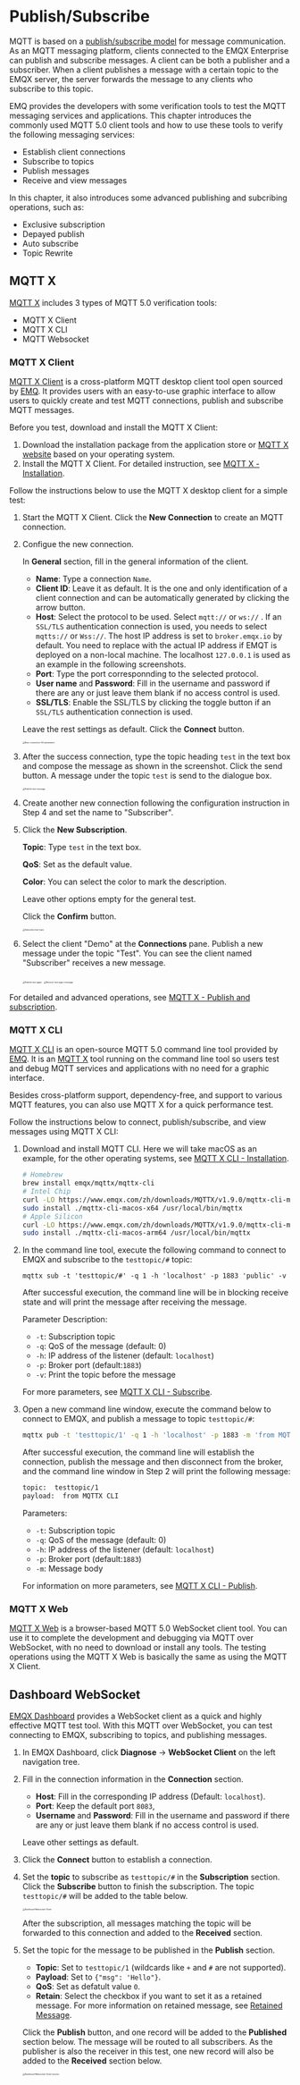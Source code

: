 # Publish/Subscribe

MQTT is based on a [publish/subscribe model](../mqtt/mqtt-publish-and-subscribe.md) for message communication. As an MQTT messaging platform, clients connected to the EMQX Enterprise can publish and subscribe messages. A client can be both a publisher and a subscriber. When a client publishes a message with a certain topic to the EMQX server, the server forwards the message to any clients who subscribe to this topic. 

EMQ provides the developers with some verification tools to test the MQTT messaging services and applications. This chapter introduces the commonly used MQTT 5.0 client tools and how to use these tools to verify the following messaging services:

- Establish client connections
- Subscribe to topics
- Publish messages
- Receive and view messages

In  this chapter, it also introduces some advanced publishing and subcribing operations, such as:

- Exclusive subscription
- Depayed publish
- Auto subscribe
- Topic Rewrite

## MQTT X

[MQTT X](https://mqttx.app) includes 3 types of MQTT 5.0 verification tools:

- MQTT X Client
- MQTT X CLI
- MQTT Websocket

### MQTT X Client

[MQTT X Client](https://mqttx.app) is a cross-platform MQTT desktop client tool open sourced by [EMQ](https://www.emqx.com). It provides users with an easy-to-use graphic interface to allow users to quickly create and test MQTT connections, publish and subscribe MQTT messages. 

Before you test, download and install the MQTT X Client:

1. Download the installation package from the application store or [MQTT X website](https://mqttx.app/) based on your operating system. 
2. Install the MQTT X Client. For detailed instruction, see [MQTT X - Installation](https://mqttx.app/docs/downloading-and-installation).

Follow the instructions below to use the MQTT X desktop client for a simple test:

1. Start the MQTT X Client. Click the **New Connection** to create an MQTT connection.

2. Configue the new connection. 

   In **General** section, fill in the general information of the client. 

   - **Name**: Type a connection `Name`. 
   - **Client ID**: Leave it as default. It is the one and only identification of a client connection and can be automatically generated by clicking the arrow button. <!--correct name of the button?-->
   - **Host**: Select the protocol to be used. Select `mqtt://` or `ws://` <!--ws:// is for?-->. If an `SSL/TLS` authentication connection is used, you needs to select `mqtts://` or `Wss://`. The host IP address is set to `broker.emqx.io` by default. You need to replace with the actual IP address if EMQT is deployed on a non-local machine. The localhost `127.0.0.1` is used as an example in the following screenshots.
   - **Port**: Type the port corresponnding to the selected protocol.
   - **User name** and **Password**: Fill in the username and password if there are any or just leave them blank if no access control is used.
   - **SSL/TLS**: Enable the SSL/TLS by clicking the toggle button if an `SSL/TLS` authentication connection is used.

   Leave the rest settings as default. Click the **Connect** button.

   <img src="./assets/New-connection-fill-parameters.png" alt="New-connection-fill-parameters" style="zoom:25%;" />

3. After the success connection, type the topic heading `test` in the text box and compose the message as shown in the screenshot. Click the send button. A message under the topic `test` is send to the dialogue box.

   <img src="./assets/Publish-test-message.png" alt="Publish-test-message" style="zoom:25%;" />

4. Create another new connection following the configuration instruction in Step 4 and set the name to "Subscriber". 

5. Click the **New Subscription**. 

   **Topic**: Type `test` in the text box. 

   **QoS**: Set as the default value.

   **Color**: You can select the color to mark the description.

   Leave other options empty for the general test. <!--Add details later if needed-->

   Click the **Confirm** button.

   <img src="./assets/Subscribe-test-topic.png" alt="Subscribe-test-topic" style="zoom:25%;" />

6. Select the client "Demo" at the **Connections** pane. Publish a new message under the topic "Test". You can see the client named "Subscriber" receives a new message.

   <img src="./assets/Publish-test-again.png" alt="Publish-test-again" style="zoom:25%;" />

   <img src="./assets/Receive-test-again-message.png" alt="Receive-test-again-message" style="zoom:25%;" />

For detailed and advanced operations, see [MQTT X - Publish and subscription](https://mqttx.app/docs/get-started#publish-and-subscription).

### MQTT X CLI

[MQTT X CLI](https://mqttx.app/cli) is an open-source MQTT 5.0 command line tool provided by [EMQ](https://www.emqx.com). It is an [MQTT X](https://mqttx.app) tool running on the command line tool so users test and debug MQTT services and applications with no need for a graphic interface. 

Besides cross-platform support, dependency-free, and support to various MQTT features, you can also use MQTT X for a quick performance test. 

Follow the instructions below to connect, publish/subscribe, and view messages using MQTT X CLI:

1. Download and install MQTT CLI. Here we will take macOS as an example, for the other operating systems, see [MQTT X CLI - Installation](https://mqttx.app/docs/cli/downloading-and-installation). 

   ```bash
   # Homebrew
   brew install emqx/mqttx/mqttx-cli
   # Intel Chip
   curl -LO https://www.emqx.com/zh/downloads/MQTTX/v1.9.0/mqttx-cli-macos-x64
   sudo install ./mqttx-cli-macos-x64 /usr/local/bin/mqttx
   # Apple Silicon
   curl -LO https://www.emqx.com/zh/downloads/MQTTX/v1.9.0/mqttx-cli-macos-arm64
   sudo install ./mqttx-cli-macos-arm64 /usr/local/bin/mqttx
   ```


2. In the command line tool, execute the following command to connect to EMQX and subscribe to the `testtopic/#` topic:

   ```shell
   mqttx sub -t 'testtopic/#' -q 1 -h 'localhost' -p 1883 'public' -v
   ```

   After successful execution, the command line will be in blocking receive state and will print the message after receiving the message.

   Parameter Description:

   - `-t`: Subscription topic
   - `-q`: QoS of the message (default: 0)
   - `-h`: IP address of the listener (default: `localhost`)
   - `-p`: Broker port (default:`1883`)
   - `-v`: Print the topic before the message

   For more parameters, see  [MQTT X CLI - Subscribe](https://mqttx.app/docs/cli/get-started#subscribe).

3. Open a new command line window, execute the command below to connect to EMQX, and publish a message to topic `testtopic/#`:

   ```bash
   mqttx pub -t 'testtopic/1' -q 1 -h 'localhost' -p 1883 -m 'from MQTTX CLI'
   ```

   After successful execution, the command line will establish the connection, publish the message and then disconnect from the broker, and the command line window in Step 2 will print the following message:

   ```bash
   topic:  testtopic/1
   payload:  from MQTTX CLI
   ```

   Parameters:

   - `-t`: Subscription topic
   - `-q`: QoS of the message (default: 0)
   - `-h`: IP address of the listener (default: `localhost`)
   - `-p`: Broker port (default:`1883`)
   - `-m`: Message body

   For information on more parameters, see  [MQTT X CLI - Publish](https://mqttx.app/docs/cli/get-started#publish).

### MQTT X Web

[MQTT X Web](https://mqttx.app/web) is a browser-based MQTT 5.0 WebSocket client tool. You can use it to complete the development and debugging via MQTT over WebSocket, with no need to download or install any tools. The testing operations using the MQTT X Web is basically the same as using the MQTT X Client.

## Dashboard WebSocket 

[EMQX Dashboard](../dashboard/introduction.md) provides a WebSocket client as a quick and highly effective MQTT test tool. With this MQTT over WebSocket, you can test connecting to EMQX, subscribing to topics, and publishing messages.  

1. In EMQX Dashboard, click **Diagnose** -> **WebSocket Client** on the left navigation tree. 

2. Fill in the connection information in the **Connection** section. 

   - **Host**: Fill in the corresponding IP address (Default:  `localhost`).
   - **Port**: Keep the default port `8083`, 
   - **Username** and **Password**: Fill in the username and password if there are any or just leave them blank if no access control is used. 

   Leave other settings as default.

3. Click the **Connect** button to establish a connection.

4. Set the **topic** to subscribe as `testtopic/#` in the **Subscription** section. Click the **Subscribe** button to finish the subscription. The topic `testtopic/#`  will be added to the table below.

   <img src="./assets/Dashboad-Websocket-Client.png" alt="Dashboad-Websocket-Client" style="zoom:25%;" />

   After the subscription, all messages matching the topic will be forwarded to this connection and added to the **Received** section.

5. Set the topic for the message to be published in the **Publish** section. 

   - **Topic**: Set to `testtopic/1` (wildcards like `+` and `#` are not supported).
   - **Payload**: Set to `{"msg": 'Hello"}`.
   - **QoS**: Set as defatult value `0`. 
   - **Retain**: Select the checkbox if you want to set it as a retained message. For more information on retained message, see [Retained Message](./explore-mqtt.md).

   Click the **Publish** button, and one record will be added to the **Published** section below. The message will be routed to all subscribers. As the publisher is also the receiver in this test, one new record will also be added to the **Received** section below.

   <img src="./assets/Dashboad-Websocket-Client-receive .png" alt="Dashboad-Websocket-Client-receive " style="zoom:25%;" />





